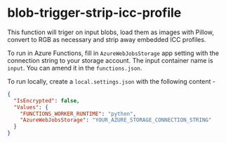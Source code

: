 # blob-trigger-strip-icc-profile

This function will triger on input blobs, load them as images with Pillow, convert to RGB as necessary and strip away embedded ICC profiles.

To run in Azure Functions, fill in `AzureWebJobsStorage` app setting with the connection string to your storage account. The input container name is `input`. You can amend it in the `functions.json`.

To run locally, create a `local.settings.json` with the following content -
```json
{
  "IsEncrypted": false,
  "Values": {
    "FUNCTIONS_WORKER_RUNTIME": "python",
    "AzureWebJobsStorage": "YOUR_AZURE_STORAGE_CONNECTION_STRING"
  }
}
```